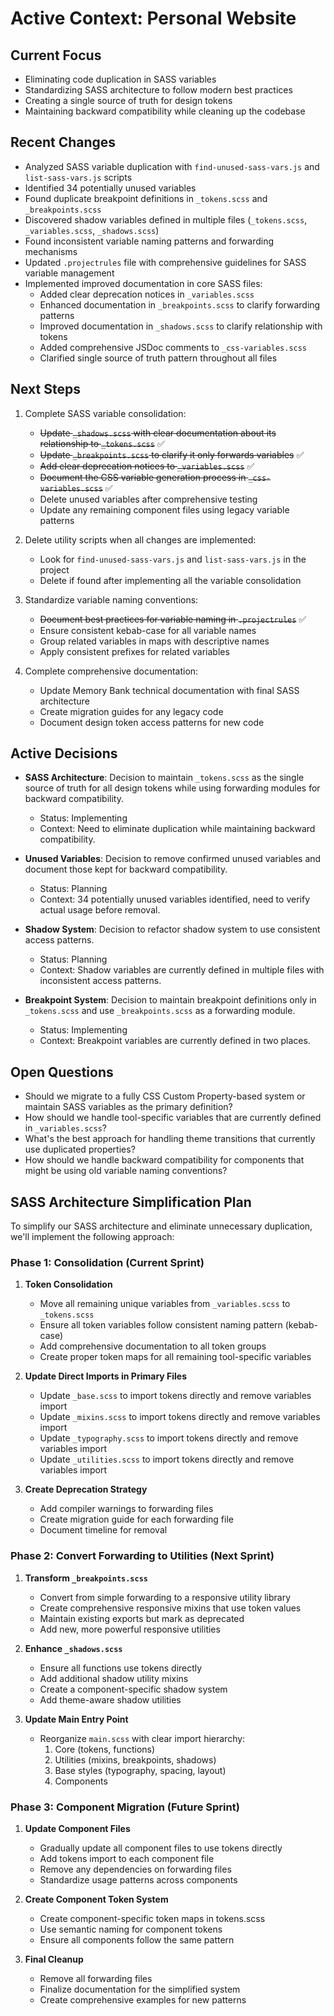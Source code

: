 # Active Context: Personal Website

## Current Focus

- Eliminating code duplication in SASS variables
- Standardizing SASS architecture to follow modern best practices
- Creating a single source of truth for design tokens
- Maintaining backward compatibility while cleaning up the codebase

## Recent Changes

- Analyzed SASS variable duplication with `find-unused-sass-vars.js` and `list-sass-vars.js` scripts
- Identified 34 potentially unused variables
- Found duplicate breakpoint definitions in `_tokens.scss` and `_breakpoints.scss`
- Discovered shadow variables defined in multiple files (`_tokens.scss`, `_variables.scss`, `_shadows.scss`)
- Found inconsistent variable naming patterns and forwarding mechanisms
- Updated `.projectrules` file with comprehensive guidelines for SASS variable management
- Implemented improved documentation in core SASS files:
  - Added clear deprecation notices in `_variables.scss`
  - Enhanced documentation in `_breakpoints.scss` to clarify forwarding patterns
  - Improved documentation in `_shadows.scss` to clarify relationship with tokens
  - Added comprehensive JSDoc comments to `_css-variables.scss`
  - Clarified single source of truth pattern throughout all files

## Next Steps

1. Complete SASS variable consolidation:
   - ~~Update `_shadows.scss` with clear documentation about its relationship to `_tokens.scss`~~ ✅
   - ~~Update `_breakpoints.scss` to clarify it only forwards variables~~ ✅
   - ~~Add clear deprecation notices to `_variables.scss`~~ ✅
   - ~~Document the CSS variable generation process in `_css-variables.scss`~~ ✅
   - Delete unused variables after comprehensive testing
   - Update any remaining component files using legacy variable patterns

2. Delete utility scripts when all changes are implemented:
   - Look for `find-unused-sass-vars.js` and `list-sass-vars.js` in the project
   - Delete if found after implementing all the variable consolidation

3. Standardize variable naming conventions:
   - ~~Document best practices for variable naming in `.projectrules`~~ ✅
   - Ensure consistent kebab-case for all variable names
   - Group related variables in maps with descriptive names
   - Apply consistent prefixes for related variables

4. Complete comprehensive documentation:
   - Update Memory Bank technical documentation with final SASS architecture
   - Create migration guides for any legacy code
   - Document design token access patterns for new code

## Active Decisions

- **SASS Architecture**: Decision to maintain `_tokens.scss` as the single source of truth for all design tokens while using forwarding modules for backward compatibility.
  - Status: Implementing
  - Context: Need to eliminate duplication while maintaining backward compatibility.

- **Unused Variables**: Decision to remove confirmed unused variables and document those kept for backward compatibility.
  - Status: Planning
  - Context: 34 potentially unused variables identified, need to verify actual usage before removal.

- **Shadow System**: Decision to refactor shadow system to use consistent access patterns.
  - Status: Planning
  - Context: Shadow variables are currently defined in multiple files with inconsistent access patterns.

- **Breakpoint System**: Decision to maintain breakpoint definitions only in `_tokens.scss` and use `_breakpoints.scss` as a forwarding module.
  - Status: Implementing
  - Context: Breakpoint variables are currently defined in two places.

## Open Questions

- Should we migrate to a fully CSS Custom Property-based system or maintain SASS variables as the primary definition?
- How should we handle tool-specific variables that are currently defined in `_variables.scss`?
- What's the best approach for handling theme transitions that currently use duplicated properties?
- How should we handle backward compatibility for components that might be using old variable naming conventions?

## SASS Architecture Simplification Plan

To simplify our SASS architecture and eliminate unnecessary duplication, we'll implement the following approach:

### Phase 1: Consolidation (Current Sprint)

1. **Token Consolidation**
   - Move all remaining unique variables from `_variables.scss` to `_tokens.scss`
   - Ensure all token variables follow consistent naming pattern (kebab-case)
   - Add comprehensive documentation to all token groups
   - Create proper token maps for all remaining tool-specific variables

2. **Update Direct Imports in Primary Files**
   - Update `_base.scss` to import tokens directly and remove variables import
   - Update `_mixins.scss` to import tokens directly and remove variables import
   - Update `_typography.scss` to import tokens directly and remove variables import
   - Update `_utilities.scss` to import tokens directly and remove variables import

3. **Create Deprecation Strategy**
   - Add compiler warnings to forwarding files
   - Create migration guide for each forwarding file
   - Document timeline for removal

### Phase 2: Convert Forwarding to Utilities (Next Sprint)

1. **Transform `_breakpoints.scss`**
   - Convert from simple forwarding to a responsive utility library
   - Create comprehensive responsive mixins that use token values
   - Maintain existing exports but mark as deprecated
   - Add new, more powerful responsive utilities

2. **Enhance `_shadows.scss`**
   - Ensure all functions use tokens directly
   - Add additional shadow utility mixins
   - Create a component-specific shadow system
   - Add theme-aware shadow utilities

3. **Update Main Entry Point**
   - Reorganize `main.scss` with clear import hierarchy:
     1. Core (tokens, functions)
     2. Utilities (mixins, breakpoints, shadows)
     3. Base styles (typography, spacing, layout)
     4. Components

### Phase 3: Component Migration (Future Sprint)

1. **Update Component Files**
   - Gradually update all component files to use tokens directly
   - Add tokens import to each component file
   - Remove any dependencies on forwarding files
   - Standardize usage patterns across components

2. **Create Component Token System**
   - Create component-specific token maps in tokens.scss
   - Use semantic naming for component tokens
   - Ensure all components follow the same pattern

3. **Final Cleanup**
   - Remove all forwarding files
   - Finalize documentation for the simplified system
   - Create comprehensive examples for new patterns
